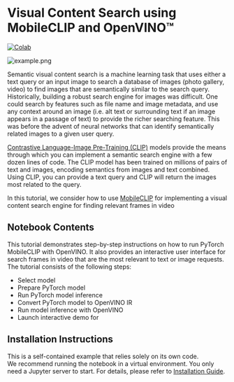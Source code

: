 # Visual Content Search using MobileCLIP and OpenVINO™
[![Colab](https://colab.research.google.com/assets/colab-badge.svg)](https://colab.research.google.com/github/openvinotoolkit/openvino_notebooks/blob/latest/notebooks/mobileclip-video-search/mobileclip-video-search.ipynb)

![example.png](https://github.com/openvinotoolkit/openvino_notebooks/assets/29454499/4e241f82-548e-41c2-b1f4-45b319d3e519)

Semantic visual content search is a machine learning task that uses either a text query or an input image to search a database of images (photo gallery, video) to find images that are semantically similar to the search query. 
Historically, building a robust search engine for images was difficult. One could search by features such as file name and image metadata, and use any context around an image (i.e. alt text or surrounding text if an image appears in a passage of text) to provide the richer searching feature. This was before the advent of neural networks that can identify semantically related images to a given user query.

[Contrastive Language-Image Pre-Training (CLIP)](https://arxiv.org/abs/2103.00020) models provide the means through which you can implement a semantic search engine with a few dozen lines of code. The CLIP model has been trained on millions of pairs of text and images, encoding semantics from images and text combined. Using CLIP, you can provide a text query and CLIP will return the images most related to the query.

In this tutorial, we consider how to use [MobileCLIP](https://arxiv.org/pdf/2311.17049.pdf) for implementing a visual content search engine for finding relevant frames in video

## Notebook Contents

This tutorial demonstrates step-by-step instructions on how to run PyTorch MobileCLIP  with OpenVINO. It also provides an interactive user interface for search frames in video that are the most relevant to text or image requests.
The tutorial consists of the following steps:


- Select model
- Prepare PyTorch model
- Run PyTorch model inference
- Convert PyTorch model to OpenVINO IR
- Run model inference with OpenVINO
- Launch interactive demo for 


## Installation Instructions

This is a self-contained example that relies solely on its own code.</br>
We recommend  running the notebook in a virtual environment. You only need a Jupyter server to start.
For details, please refer to [Installation Guide](../../README.md).